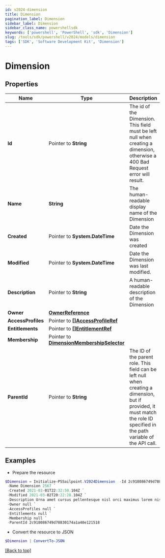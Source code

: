 ```yaml
---
id: v2024-dimension
title: Dimension
pagination_label: Dimension
sidebar_label: Dimension
sidebar_class_name: powershellsdk
keywords: ['powershell', 'PowerShell', 'sdk', 'Dimension'] 
slug: /tools/sdk/powershell/v2024/models/dimension
tags: ['SDK', 'Software Development Kit', 'Dimension']
---
```



# Dimension

## Properties

Name | Type | Description | Notes
------------ | ------------- | ------------- | -------------
**Id** |  Pointer to **String** | The id of the Dimension. This field must be left null when creating a dimension, otherwise a 400 Bad Request error will result. | [optional] 
**Name** |  **String** | The human-readable display name of the Dimension | [required]
**Created** |  Pointer to **System.DateTime** | Date the Dimension was created | [optional] [readonly] 
**Modified** |  Pointer to **System.DateTime** | Date the Dimension was last modified. | [optional] [readonly] 
**Description** |  Pointer to **String** | A human-readable description of the Dimension | [optional] 
**Owner** |  [**OwnerReference**](owner-reference) |  | [required]
**AccessProfiles** |  Pointer to [**[]AccessProfileRef**](access-profile-ref) |  | [optional] 
**Entitlements** |  Pointer to [**[]EntitlementRef**](entitlement-ref) |  | [optional] 
**Membership** |  Pointer to [**DimensionMembershipSelector**](dimension-membership-selector) |  | [optional] 
**ParentId** |  Pointer to **String** | The ID of the parent role. This field can be left null when creating a dimension, but if provided, it must match the role ID specified in the path variable of the API call. | [optional] 

## Examples

- Prepare the resource
```powershell
$Dimension = Initialize-PSSailpoint.V2024Dimension  -Id 2c918086749d78830174a1a40e121518 `
 -Name Dimension 2567 `
 -Created 2021-03-01T22:32:58.104Z `
 -Modified 2021-03-02T20:22:28.104Z `
 -Description Urna amet cursus pellentesque nisl orci maximus lorem nisl euismod fusce morbi placerat adipiscing maecenas nisi tristique et metus et lacus sed morbi nunc nisl maximus magna arcu varius sollicitudin elementum enim maecenas nisi id ipsum tempus fusce diam ipsum tortor. `
 -Owner null `
 -AccessProfiles null `
 -Entitlements null `
 -Membership null `
 -ParentId 2c918086749d78830174a1a40e121518
```

- Convert the resource to JSON
```powershell
$Dimension | ConvertTo-JSON
```


[[Back to top]](#) 

